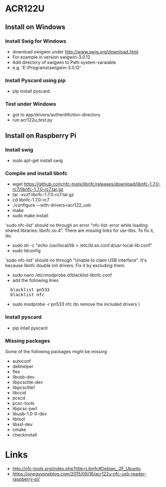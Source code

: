 # ACR122U

## Install on Windows

### Install Swig for Windows

* download swigwin under http://www.swig.org/download.html
* For example in version swigwin-3.0.12
* Add directory of swigwin to Path system-varaiable
* e.g. 'E:\Programs\swigwin-3.0.12'

### Install Pyscard using pip

* pip install pyscard

### Test under Windows

* got to app/drivers/authentifiction-directory
* run acr122u_test.py

## Install on Raspberry Pi


### Install swig
* sudo apt-get install swig

### Compile and install libnfc
* wget https://github.com/nfc-tools/libnfc/releases/download/libnfc-1.7.0-rc7/libnfc-1.7.0-rc7.tar.gz
* tar -xvzf libnfc-1.7.0-rc7.tar.gz
* cd libnfc-1.7.0-rc7
* ./configure --with-drivers=acr122_usb
* make
* sudo make install

'sudo nfc-list' should no through an error "nfc-list: error while loading shared libraries: libnfc.so.4”. There are missing links for usr-libs. To fix it, do:

* sudo sh -c "echo /usr/local/lib > /etc/ld.so.conf.d/usr-local-lib.conf"
* sudo ldconfig

'sudo nfc-list' should no through "Unable to claim USB interface". It's because libnfc double init drivers. Fix it by excluding them:

* sudo nano /etc/modprobe.d/blacklist-libnfc.conf
* add the following lines
<pre>
  blacklist pn533
  blacklist nfc
</pre>
* sudo modprobe -r pn533 nfc (to remove the included drivers )

### Install pyscard
* pip intall pyscard

### Missing packages
Some of the following packages might be missing

* autoconf
* debhelper
* flex
* libusb-dev
* libpcsclite-dev
* libpcsclite1
* libccid
* pcscd
* pcsc-tools
* libpcsc-perl
* libusb-1.0-0-dev
* libtool
* libssl-dev
* cmake
* checkinstall

# Links

* http://nfc-tools.org/index.php?title=Libnfc#Debian_.2F_Ubuntu
* https://oneguyoneblog.com/2015/09/16/acr122u-nfc-usb-reader-raspberry-pi/